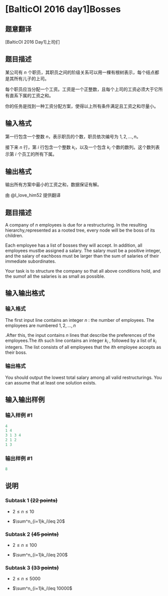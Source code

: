 # [BalticOI 2016 day1]Bosses

## 题意翻译

[BalticOI 2016 Day1]上司们

## 题目描述

某公司有 $n$ 个职员，其职员之间的阶级关系可以用一棵有根树表示，每个结点都是其所有儿子的上司。

每个职员应当分配一个工资。工资是一个正整数，且每个上司的工资必须大于它所有直系下属的工资之和。

你的任务是找到一种工资分配方案，使得以上所有条件满足且工资之和尽量小。

## 输入格式

第一行包含一个整数 $n$，表示职员的个数，职员依次编号为 $1,2,\dots,n$。

接下来 $n$ 行，第 $i$ 行包含一个整数 $k_i$，以及一个包含 $k_i$ 个数的数列。这个数列表示第 $i$ 个员工的所有下属。

## 输出格式

输出所有方案中最小的工资之和，数据保证有解。

由 @I_love_him52 提供翻译

## 题目描述

A company of $n$ employees is due for a restructuring. In the resulting hierarchy,represented as a rooted tree, every node will be the boss of its children.

Each employee has a list of bosses they will accept. In addition, all employees mustbe assigned a salary. The salary must be a positive integer, and the salary of eachboss must be larger than the sum of salaries of their immediate subordinates.

Your task is to structure the company so that all above conditions hold, and the sumof all the salaries is as small as possible.

## 输入输出格式

### 输入格式

The first input line contains an integer $n$ : the number of employees. The employees are numbered $1,2,...,n$

.After this, the input contains $n$ lines that describe the preferences of the employees.The $i$th such line contains an integer $k_i$ , followed by a list of $k_i$ integers. The list consists of all employees that the $i$th employee accepts as their boss.

### 输出格式

You should output the lowest total salary among all valid restructurings. You can assume that at least one solution exists.

## 输入输出样例

### 输入样例 #1

```cpp
4
1 4
3 1 3 4
2 1 2
1 3

```
### 输出样例 #1

```cpp
8
```


## 说明

### Subtask 1 ~~(22 points)~~

- $2\leq n \leq 10$

- $\sum^n_{i=1}k_i\leq 20$

### Subtask 2 ~~(45 points)~~

- $2\leq n \leq 100$

- $\sum^n_{i=1}k_i\leq 200$

### Subtask 3 ~~(33 points)~~

- $2\leq n \leq 5000$

- $\sum^n_{i=1}k_i\leq 10000$

